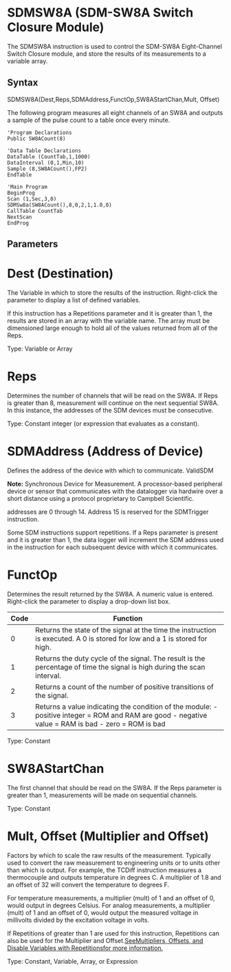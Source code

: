 # SDMSW8A (SDM-SW8A Switch Closure Module)

The SDMSW8A instruction is used to control the SDM-SW8A Eight-Channel Switch Closure module, and store the results of its measurements to a variable array.

## Syntax

SDMSW8A(Dest,Reps,SDMAddress,FunctOp,SW8AStartChan,Mult, Offset)

The following program measures all eight channels of an SW8A and outputs a sample of the pulse count to a table once every minute.

```
'Program Declarations
Public SW8ACount(8)

'Data Table Declarations
DataTable (CountTab,1,1000)
DataInterval (0,1,Min,10)
Sample (8,SW8ACount(),FP2)
EndTable

'Main Program
BeginProg
Scan (1,Sec,3,0)
SDMSw8a(SW8ACount(),8,0,2,1,1.0,0)
CallTable CountTab
NextScan
EndProg
```

## Parameters

# Dest (Destination)

The Variable in which to store the results of the instruction. Right-click the parameter to display a list of defined variables.

If this instruction has a Repetitions parameter and it is greater than 1, the results are stored in an array with the variable name. The array must be dimensioned large enough to hold all of the values returned from all of the Reps.

Type: Variable or Array

# Reps

Determines the number of channels that will be read on the SW8A. If Reps is greater than 8, measurement will continue on the next sequential SW8A. In this instance, the addresses of the SDM devices must be consecutive.

Type: Constant integer (or expression that evaluates as a constant).

# SDMAddress (Address of Device)

Defines the address of the device with which to communicate. ValidSDM

**Note:** Synchronous Device for Measurement. A processor-based peripheral device or sensor that communicates with the datalogger via hardwire over a short distance using a protocol proprietary to Campbell Scientific.

addresses are 0 through 14. Address 15 is reserved for the SDMTrigger instruction.

Some SDM instructions support repetitions. If a Reps parameter is present and it is greater than 1, the data logger will increment the SDM address used in the instruction for each subsequent device with which it communicates.

# FunctOp

Determines the result returned by the SW8A. A numeric value is entered. Right-click the parameter to display a drop-down list box.

| Code | Function                                                                                                                                            |
| ---- | --------------------------------------------------------------------------------------------------------------------------------------------------- |
| 0    | Returns the state of the signal at the time the instruction is executed. A 0 is stored for low and a 1 is stored for high.                          |
| 1    | Returns the duty cycle of the signal. The result is the percentage of time the signal is high during the scan interval.                             |
| 2    | Returns a count of the number of positive transitions of the signal.                                                                                |
| 3    | Returns a value indicating the condition of the module: - positive integer = ROM and RAM are good - negative value = RAM is bad - zero = ROM is bad |

Type: Constant

# SW8AStartChan

The first channel that should be read on the SW8A. If the Reps parameter is greater than 1, measurements will be made on sequential channels.

Type: Constant

# Mult, Offset (Multiplier and Offset)

Factors by which to scale the raw results of the measurement. Typically used to convert the raw measurement to engineering units or to units other than which is output. For example, the TCDiff instruction measures a thermocouple and outputs temperature in degrees C. A multiplier of 1.8 and an offset of 32 will convert the temperature to degrees F.

For temperature measurements, a multiplier (mult) of 1 and an offset of 0, would output in degrees Celsius. For analog measurements, a multiplier (mult) of 1 and an offset of 0, would output the measured voltage in millivolts divided by the excitation voltage in volts.

If Repetitions of greater than 1 are used for this instruction, Repetitions can also be used for the Multiplier and Offset.[SeeMultipliers, Offsets, and Disable Variables with Repetitionsfor more information.](../Info/multipliersoffsets.md)

Type: Constant, Variable, Array, or Expression
